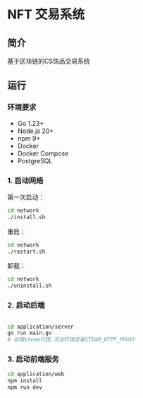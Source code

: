 # NFT 交易系统

## 简介

基于区块链的CS饰品交易系统

## 运行

### 环境要求

- Go 1.23+
- Node.js 20+
- npm 9+
- Docker
- Docker Compose
- PostgreSQL

### 1. 启动网络

第一次启动：
```bash
cd network
./install.sh
```
重启：
```bash
cd network
./restart.sh
```
卸载：
```bash
cd network
./uninstall.sh
```
### 2. 启动后端


```bash

cd application/server
go run main.go
# 如需steam代理,添加环境变量STEAM_HTTP_PROXY
```

### 3. 启动前端服务


```bash
cd application/web
npm install
npm run dev
```
